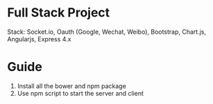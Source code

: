 # Full Stack Project 
Stack: Socket.io, Oauth (Google, Wechat, Weibo), Bootstrap, Chart.js, Angularjs, Express 4.x

# Guide
1. Install all the bower and npm package
2. Use npm script to start the server and client 
